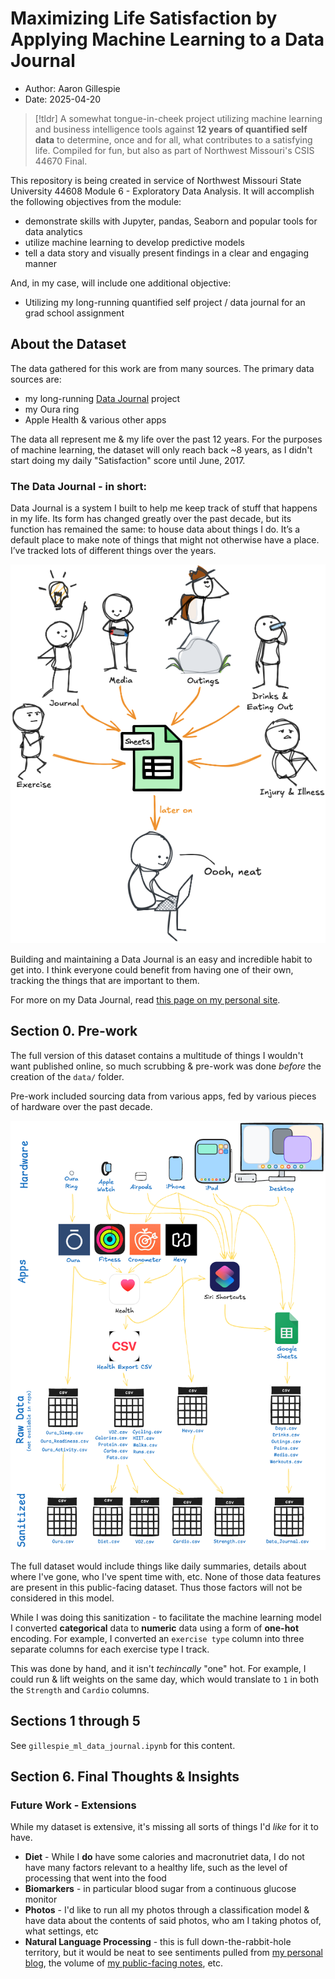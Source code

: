 # Maximizing Life Satisfaction by Applying Machine Learning to a Data Journal

- Author: Aaron Gillespie  
- Date: 2025-04-20

> [!tldr]
> A somewhat tongue-in-cheek project utilizing machine learning and business intelligence tools against **12 years of quantified self data** to determine, once and for all, what contributes to a satisfying life. Compiled for fun, but also as part of Northwest Missouri's CSIS 44670 Final. 

This repository is being created in service of Northwest Missouri State University 44608 Module 6 - Exploratory Data Analysis. It will accomplish the following objectives from the module:

- demonstrate skills with Jupyter, pandas, Seaborn and popular tools for data analytics
- utilize machine learning to develop predictive models
- tell a data story and visually present findings in a clear and engaging manner

And, in my case, will include one additional objective:
- Utilizing my long-running quantified self project / data journal for an grad school assignment

## About the Dataset

The data gathered for this work are from many sources. The primary data sources are: 

- my long-running [Data Journal](https://aarongilly.com/Pages/Data-Journal) project
- my Oura ring
- Apple Health & various other apps

The data all represent me & my life over the past 12 years. For the purposes of machine learning, the dataset will only reach back ~8 years, as I didn't start doing my daily "Satisfaction" score until June, 2017.

### The Data Journal - in short:

Data Journal is a system I built to help me keep track of stuff that happens in my life. Its form has changed greatly over the past decade, but its function has remained the same: to house data about things I do. It’s a default place to make note of things that might not otherwise have a place. I’ve tracked lots of different things over the years.

![data journal gist](assets/dj.png)

Building and maintaining a Data Journal is an easy and incredible habit to get into. I think everyone could benefit from having one of their own, tracking the things that are important to them.

For more on my Data Journal, read [this page on my personal site](https://aarongilly.com/Pages/Data-Journal).

## Section 0. Pre-work

The full version of this dataset contains a multitude of things I wouldn't want published online, so much scrubbing & pre-work was done *before* the creation of the `data/` folder.

Pre-work included sourcing data from various apps, fed by various pieces of hardware over the past decade.

![work already done](assets/pre-work.png)

The full dataset would include things like daily summaries, details about where I've gone, who I've spent time with, etc. None of those data features are present in this public-facing dataset. Thus those factors will not be considered in this model.

While I was doing this sanitization - to facilitate the machine learning model I converted **categorical** data to **numeric** data using a form of **one-hot** encoding. For example, I converted an `exercise type` column into three separate columns for each exercise type I track.

This was done by hand, and it isn't *techincally* "one" hot. For example, I could run & lift weights on the same day, which would translate to `1` in both the `Strength` and `Cardio` columns.

## Sections 1 through 5

See `gillespie_ml_data_journal.ipynb` for this content.

## Section 6. Final Thoughts & Insights



### Future Work - Extensions

While my dataset is extensive, it's missing all sorts of things I'd *like* for it to have. 

- **Diet** - While I **do** have some calories and macronutriet data, I do not have many factors relevant to a healthy life, such as the level of processing that went into the food
- **Biomarkers** - in particular blood sugar from a continuous glucose monitor
- **Photos** - I'd like to run all my photos through a classification model & have data about the contents of said photos, who am I taking photos of, what settings, etc
- **Natural Language Processing** - this is full down-the-rabbit-hole territory, but it would be neat to see sentiments pulled from [my personal blog](https://aarongilly.com), the volume of [my public-facing notes](https://gillespedia.com), etc.